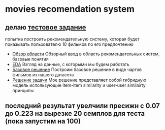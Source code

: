 

# movies recomendation system
## делаю [тестовое задание](https://github.com/hexmyflex/test_ex/blob/main/README.txt)
попытка построить рекомендательную систему, которая будет показывать пользователю 10 фильмов по его предпочтению 

* [Обзор области](https://github.com/hexmyflex/test_ex/blob/main/Untitled.ipynb)
Обзорный ввод в область рекомендательных систем, базовые понятия
* [EDA](https://github.com/hexmyflex/test_ex/blob/main/EDA.ipynb)
Взгляд на данные, с которыми мы будем работать 
* [Базовое решение](https://github.com/hexmyflex/test_ex/blob/main/baseline%20solution.ipynb)
Построим базовое решение в виде чартов фильмов из нашего датасета
* [Решение задачи](https://github.com/hexmyflex/test_ex/blob/main/moves_test_ex.ipynb)
Мое решение представляет собой гибридную модель использующие item-item similarity и user-user similairty принципы




## последний результат увелчили пресижн с 0.07 до 0.223 на вырезке 20 семплов для теста (пока запустим на 100)
